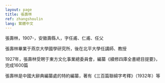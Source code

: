 ```yaml
---
layout: page
title: 張壽林
ref: zhangshoulin
lang: 繁體中文
---
```


張壽林，1907-，安徽壽縣人，字任甫、仁甫、任父

張壽林畢業于燕京大學國學研究所，後在北平大學任講師、教授

1927年，張壽林受聘于東方文化事業總委員會，編纂《續修四庫全書總目提要》，完成1600篇

張壽林是中國大辭典編纂處的特約編纂，著有《三百篇聯綿字考釋》（1932年）等
